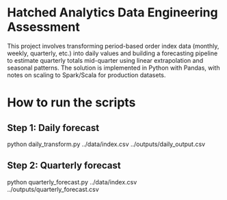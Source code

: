 # Hatched Analytics Data Engineering Assessment

This project involves transforming period-based order index data (monthly, weekly, quarterly, etc.) into daily values and building a forecasting pipeline to estimate quarterly totals mid-quarter using linear extrapolation and seasonal patterns. The solution is implemented in Python with Pandas, with notes on scaling to Spark/Scala for production datasets.


# How to run the scripts

## Step 1: Daily forecast
python daily_transform.py ../data/index.csv ../outputs/daily_output.csv

## Step 2: Quarterly forecast
python quarterly_forecast.py ../data/index.csv ../outputs/quarterly_forecast.csv
